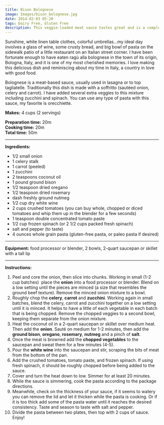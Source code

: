 ```yaml
---
title: Bison Bolognese 
image: Images/bison_bolognese.jpg
date: 2014-02-03 05-20
tags: Dairy Free, Gluten Free
description: This veggie-loaded meat sauce tastes great and is a complete meal. Not only is this dish full of veggies, but bison contains significantly less calories and less fat than beef. If you are a meat-eater and haven’t tried bison yet, then you really should check it out!
---
```

Sunshine, white linen table clothes, colorful umbrellas…my ideal day involves a glass of wine, some crusty bread, and big bowl of pasta on the sidewalk patio of a little restaurant on an Italian street corner. I have been fortunate enough to have eaten ragù alla bolognese in the town of its origin, Bologna, Italy, and it is one of my most cherished memories. I love making this delicious dish and reminiscing about my time in Italy, a country in love with good food.

Bolognese is a meat-based sauce, usually used in lasagna or to top tagliatelle. Traditionally this dish is made with a soffritto (sautéed onion, celery and carrot). I have added several extra veggies to this mixture including zucchini and spinach. You can use any type of pasta with this sauce, my favorite is orecchiette. 

**Makes:** 4 cups (2 servings)

**Preparation time:** 20m  
**Cooking time:** 20m  
**Total time:** 50m

---

**Ingredients:**

- 1/2 small onion
- 1 celery stalk
- 1 carrot (peeled)
- 1 zucchini
- 2 teaspoons coconut oil
- 1 pound ground bison
- 1/2 teaspoon dried oregano
- 1/2 teaspoon dried rosemary
- dash freshly ground nutmeg
- 1/2 cup dry white wine
- 2 cups crushed tomatoes (you can buy whole, chopped or diced tomatoes and whip them up in the blender for a few seconds)
- 1 teaspoon double concentrated tomato paste
- 1/2 cup frozen spinach (or 2 1/2 cups packed fresh spinach)
-  salt and pepper (to taste)
- 4 ounces whole grain pasta (gluten-free pasta, or paleo pasta if desired)


---

**Equipment:** food processor or blender, 2 bowls, 2-quart saucepan or skillet with a tall lip

---

**Instructions:**

1. Peel and core the onion, then slice into chunks. Working in small (1-2 cup batches)  place the **onion** into a food processor or blender. Blend on a low setting until the pieces are minced (a size that resembles the ground beef texture). Remove the minced onion mixture to a bowl.
1. Roughly chop the **celery**, **carrot** and **zucchini**. Working again in small batches, blend the celery, carrot and zucchini together on a low setting until it is minced. It helps to have a little of each vegetable in each batch that is being chopped. Remove the chopped veggies to a second bowl, keeping them separate from the onion mixture.
1. Heat the coconut oil in a 2-quart saucepan or skillet over medium heat. Then add the **onion**. Sauté on medium for 1-2 minutes, then add the **ground bison**, **oregano**, **rosemary**, **nutmeg** and a pinch of **salt**. 
1. Once the meat is browned add the **chopped vegetables** to the saucepan and sweat them for a few minutes (4-5).
1. Pour the **white wine** into the saucepan and stir, scraping the bits of meat from the bottom of the pan. 
1. Add the crushed tomatoes, tomato paste, and frozen spinach. If using fresh spinach, it should be roughly chopped before being added to the sauce.
1. Cover and turn the heat down to low. Simmer for at least 20 minutes. 
1. While the sauce is simmering, cook the pasta according to the package directions.
1. Meanwhile, check on the thickness of your sauce, if it seems to watery you can remove the lid and let it thicken while the pasta is cooking. Or if it is too thick add some of the pasta water until it reaches the desired consistency. Taste and season to taste with salt and pepper.
1. Divide the pasta between two plates, then top with 2 cups of sauce. Enjoy!

